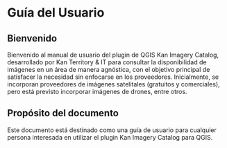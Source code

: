 # Guía del Usuario

## Bienvenido
Bienvenido al manual de usuario del plugin de QGIS Kan Imagery Catalog, desarrollado por Kan Territory & IT para consultar la disponibilidad de imágenes en un área de manera agnóstica, con el objetivo principal de satisfacer la necesidad sin enfocarse en los proveedores. Inicialmente, se incorporan proveedores de imágenes satelitales (gratuitos y comerciales), pero está previsto incorporar imágenes de drones, entre otros.

## Propósito del documento
Este documento está destinado como una guía de usuario para cualquier persona interesada en utilizar el plugin Kan Imagery Catalog para QGIS.